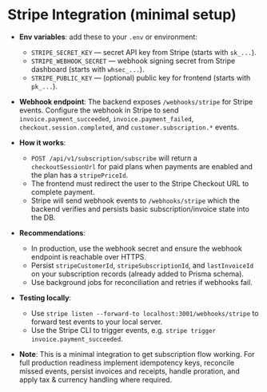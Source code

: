 # Stripe Integration (minimal setup)

- **Env variables**: add these to your `.env` or environment:
  - `STRIPE_SECRET_KEY` — secret API key from Stripe (starts with `sk_...`).
  - `STRIPE_WEBHOOK_SECRET` — webhook signing secret from Stripe dashboard (starts with `whsec_...`).
  - `STRIPE_PUBLIC_KEY` — (optional) public key for frontend (starts with `pk_...`).

- **Webhook endpoint**: The backend exposes `/webhooks/stripe` for Stripe events. Configure the webhook in Stripe to send `invoice.payment_succeeded`, `invoice.payment_failed`, `checkout.session.completed`, and `customer.subscription.*` events.

- **How it works**:
  - `POST /api/v1/subscription/subscribe` will return a `checkoutSessionUrl` for paid plans when payments are enabled and the plan has a `stripePriceId`.
  - The frontend must redirect the user to the Stripe Checkout URL to complete payment.
  - Stripe will send webhook events to `/webhooks/stripe` which the backend verifies and persists basic subscription/invoice state into the DB.

- **Recommendations**:
  - In production, use the webhook secret and ensure the webhook endpoint is reachable over HTTPS.
  - Persist `stripeCustomerId`, `stripeSubscriptionId`, and `lastInvoiceId` on your subscription records (already added to Prisma schema).
  - Use background jobs for reconciliation and retries if webhooks fail.

- **Testing locally**:
  - Use `stripe listen --forward-to localhost:3001/webhooks/stripe` to forward test events to your local server.
  - Use the Stripe CLI to trigger events, e.g. `stripe trigger invoice.payment_succeeded`.

- **Note**: This is a minimal integration to get subscription flow working. For full production readiness implement idempotency keys, reconcile missed events, persist invoices and receipts, handle proration, and apply tax & currency handling where required.
